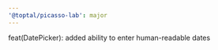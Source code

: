 ```yaml
---
'@toptal/picasso-lab': major
---
```


feat(DatePicker): added ability to enter human-readable dates
